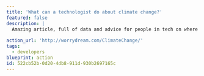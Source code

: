 ```yaml
---
title: 'What can a technologist do about climate change?'
featured: false
description: |
  Amazing article, full of data and advice for people in tech on where they can make a difference.
  
action_url: 'http://worrydream.com/ClimateChange/'
tags:
  - developers
blueprint: action
id: 522cb52b-0d20-4db8-911d-930b2697165c
---
```

